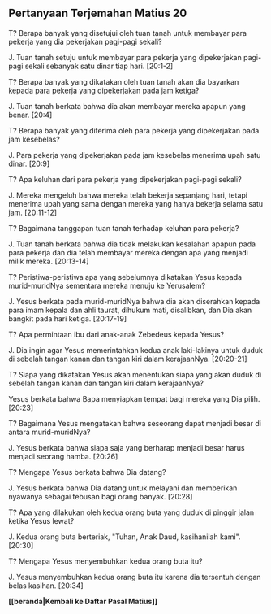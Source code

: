 ## Pertanyaan Terjemahan Matius 20 ##

T? Berapa banyak yang disetujui oleh tuan tanah untuk membayar para pekerja yang dia pekerjakan pagi-pagi sekali?

J. Tuan tanah setuju untuk membayar para pekerja yang dipekerjakan pagi-pagi sekali sebanyak satu dinar tiap hari. [20:1-2]

T? Berapa banyak yang dikatakan oleh tuan tanah akan dia bayarkan kepada para pekerja yang dipekerjakan pada jam ketiga?

J. Tuan tanah berkata bahwa dia akan membayar mereka apapun yang benar. [20:4]

T? Berapa banyak yang diterima oleh para pekerja yang dipekerjakan pada jam kesebelas?

J. Para pekerja yang dipekerjakan pada jam kesebelas menerima upah satu dinar. [20:9]

T? Apa keluhan dari para pekerja yang dipekerjakan pagi-pagi sekali?

J. Mereka mengeluh bahwa mereka telah bekerja sepanjang hari, tetapi menerima upah yang sama dengan mereka yang hanya bekerja selama satu jam. [20:11-12]

T? Bagaimana tanggapan tuan tanah terhadap keluhan para pekerja?

J. Tuan tanah berkata bahwa dia tidak melakukan kesalahan apapun pada para pekerja dan dia telah membayar mereka dengan apa yang menjadi milik mereka. [20:13-14]

T? Peristiwa-peristiwa apa yang sebelumnya dikatakan Yesus kepada murid-muridNya sementara mereka menuju ke Yerusalem?

J. Yesus berkata pada murid-muridNya bahwa dia akan diserahkan kepada para imam kepala dan ahli taurat, dihukum mati, disalibkan, dan Dia akan bangkit pada hari ketiga. [20:17-19]

T? Apa permintaan ibu dari anak-anak Zebedeus kepada Yesus?

J. Dia ingin agar Yesus memerintahkan kedua anak laki-lakinya untuk duduk di sebelah tangan kanan dan tangan kiri dalam kerajaanNya. [20:20-21]

T? Siapa yang dikatakan Yesus akan menentukan siapa yang akan duduk di sebelah tangan kanan dan tangan kiri dalam kerajaanNya?

Yesus berkata bahwa Bapa menyiapkan tempat bagi mereka yang Dia pilih. [20:23]

T? Bagaimana Yesus mengatakan bahwa seseorang dapat menjadi besar di antara murid-muridNya?

J. Yesus berkata bahwa siapa saja yang berharap menjadi besar harus menjadi seorang hamba. [20:26]

T? Mengapa Yesus berkata bahwa Dia datang?

J. Yesus berkata bahwa Dia datang untuk melayani dan memberikan nyawanya sebagai tebusan bagi orang banyak. [20:28]

T? Apa yang dilakukan oleh kedua orang buta yang duduk di pinggir jalan ketika Yesus lewat?

J. Kedua orang buta berteriak, "Tuhan, Anak Daud, kasihanilah kami". [20:30]

T? Mengapa Yesus menyembuhkan kedua orang buta itu?

J. Yesus menyembuhkan kedua orang buta itu karena dia tersentuh dengan belas kasihan. [20:34]

__[[beranda|Kembali ke Daftar Pasal Matius]]__


